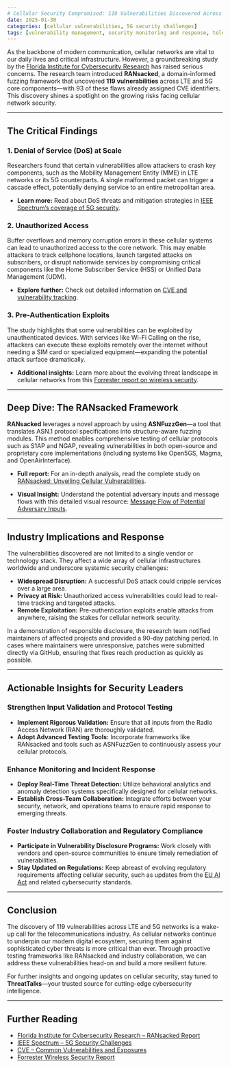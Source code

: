 ```yaml
---
# Cellular Security Compromised: 119 Vulnerabilities Discovered Across LTE and 5G  
date: 2025-01-30
categories: [cellular vulnerabilities, 5G security challenges]
tags: [vulnerability management, security monitoring and response, telecoms security]  
---
```



As the backbone of modern communication, cellular networks are vital to our daily lives and critical infrastructure. However, a groundbreaking study by the [Florida Institute for Cybersecurity Research](https://www.floridacyberresearch.org/) has raised serious concerns. The research team introduced **RANsacked**, a domain-informed fuzzing framework that uncovered **119 vulnerabilities** across LTE and 5G core components—with 93 of these flaws already assigned CVE identifiers. This discovery shines a spotlight on the growing risks facing cellular network security.

---

## The Critical Findings

### 1. Denial of Service (DoS) at Scale  
Researchers found that certain vulnerabilities allow attackers to crash key components, such as the Mobility Management Entity (MME) in LTE networks or its 5G counterparts. A single malformed packet can trigger a cascade effect, potentially denying service to an entire metropolitan area.  
- **Learn more:** Read about DoS threats and mitigation strategies in [IEEE Spectrum’s coverage of 5G security](https://spectrum.ieee.org/5g-security).

### 2. Unauthorized Access  
Buffer overflows and memory corruption errors in these cellular systems can lead to unauthorized access to the core network. This may enable attackers to track cellphone locations, launch targeted attacks on subscribers, or disrupt nationwide services by compromising critical components like the Home Subscriber Service (HSS) or Unified Data Management (UDM).  
- **Explore further:** Check out detailed information on [CVE and vulnerability tracking](https://cve.mitre.org/).

### 3. Pre-Authentication Exploits  
The study highlights that some vulnerabilities can be exploited by unauthenticated devices. With services like Wi-Fi Calling on the rise, attackers can execute these exploits remotely over the internet without needing a SIM card or specialized equipment—expanding the potential attack surface dramatically.  
- **Additional insights:** Learn more about the evolving threat landscape in cellular networks from this [Forrester report on wireless security](https://www.forrester.com/).

---

## Deep Dive: The RANsacked Framework

**RANsacked** leverages a novel approach by using **ASNFuzzGen**—a tool that translates ASN.1 protocol specifications into structure-aware fuzzing modules. This method enables comprehensive testing of cellular protocols such as S1AP and NGAP, revealing vulnerabilities in both open-source and proprietary core implementations (including systems like Open5GS, Magma, and OpenAirInterface).

- **Full report:** For an in-depth analysis, read the complete study on [RANsacked: Unveiling Cellular Vulnerabilities](https://www.floridacyberresearch.org/ransacked).

- **Visual Insight:** Understand the potential adversary inputs and message flows with this detailed visual resource: [Message Flow of Potential Adversary Inputs](https://www.floridacyberresearch.org/infographic).

---

## Industry Implications and Response

The vulnerabilities discovered are not limited to a single vendor or technology stack. They affect a wide array of cellular infrastructures worldwide and underscore systemic security challenges:

- **Widespread Disruption:** A successful DoS attack could cripple services over a large area.
- **Privacy at Risk:** Unauthorized access vulnerabilities could lead to real-time tracking and targeted attacks.
- **Remote Exploitation:** Pre-authentication exploits enable attacks from anywhere, raising the stakes for cellular network security.

In a demonstration of responsible disclosure, the research team notified maintainers of affected projects and provided a 90-day patching period. In cases where maintainers were unresponsive, patches were submitted directly via GitHub, ensuring that fixes reach production as quickly as possible.

---

## Actionable Insights for Security Leaders

### Strengthen Input Validation and Protocol Testing  
- **Implement Rigorous Validation:** Ensure that all inputs from the Radio Access Network (RAN) are thoroughly validated.
- **Adopt Advanced Testing Tools:** Incorporate frameworks like RANsacked and tools such as ASNFuzzGen to continuously assess your cellular protocols.

### Enhance Monitoring and Incident Response  
- **Deploy Real-Time Threat Detection:** Utilize behavioral analytics and anomaly detection systems specifically designed for cellular networks.
- **Establish Cross-Team Collaboration:** Integrate efforts between your security, network, and operations teams to ensure rapid response to emerging threats.

### Foster Industry Collaboration and Regulatory Compliance  
- **Participate in Vulnerability Disclosure Programs:** Work closely with vendors and open-source communities to ensure timely remediation of vulnerabilities.
- **Stay Updated on Regulations:** Keep abreast of evolving regulatory requirements affecting cellular security, such as updates from the [EU AI Act](https://artificialintelligenceact.eu/) and related cybersecurity standards.

---

## Conclusion

The discovery of 119 vulnerabilities across LTE and 5G networks is a wake-up call for the telecommunications industry. As cellular networks continue to underpin our modern digital ecosystem, securing them against sophisticated cyber threats is more critical than ever. Through proactive testing frameworks like RANsacked and industry collaboration, we can address these vulnerabilities head-on and build a more resilient future.

For further insights and ongoing updates on cellular security, stay tuned to **ThreatTalks**—your trusted source for cutting-edge cybersecurity intelligence.

---

## Further Reading
- [Florida Institute for Cybersecurity Research – RANsacked Report](https://www.floridacyberresearch.org/ransacked)
- [IEEE Spectrum – 5G Security Challenges](https://spectrum.ieee.org/5g-security)
- [CVE – Common Vulnerabilities and Exposures](https://cve.mitre.org/)
- [Forrester Wireless Security Report](https://www.forrester.com/)